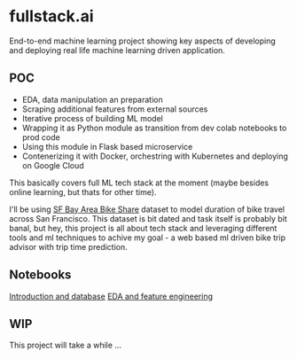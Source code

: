 # fullstack.ai

End-to-end machine learning project showing key aspects of developing and deploying real life machine learning driven application.

## POC

* EDA, data manipulation an preparation
* Scraping additional features from external sources
* Iterative process of building ML model
* Wrapping it as Python module as transition from dev colab notebooks to prod code
* Using this module in Flask based microservice
* Contenerizing it with Docker, orchestring with Kubernetes and deploying on Google Cloud

This basically covers full ML tech stack at the moment (maybe besides online learning, but thats for other time).

I'll be using [SF Bay Area Bike Share](https://www.kaggle.com/benhamner/sf-bay-area-bike-share) dataset to model duration of bike travel across San Francisco. This dataset is bit dated and task itself is probably bit banal, but hey, this project is all about tech stack and leveraging different tools and ml techniques to achive my goal - a web based ml driven bike trip advisor with trip time prediction.

## Notebooks

[Introduction and database](https://colab.research.google.com/drive/1CTkqQqJ0AeOVOyOt72wXPRA4EAelczT7)
[EDA and feature engineering](https://colab.research.google.com/drive/1XqpKyyOcJvene56QvdpDkheXIPAPR4Zq)

## WIP
This project will take a while ...